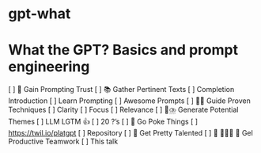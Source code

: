 # gpt-what
# What the GPT? Basics and prompt engineering
[ ] 🚀 Gain Prompting Trust
[ ] 📚 Gather Pertinent Texts
[ ] Completion Introduction
[ ] Learn Prompting
[ ] Awesome Prompts
[ ] 👩‍🏫 Guide Proven Techniques
[ ] Clarity
[ ] Focus
[ ] Relevance
[ ] 🧠⛈️ Generate Potential Themes
[ ] LLM LGTM 👍
[ ] 20 ?’s
[ ] 🤺 Go Poke Things
[ ] https://twil.io/platgpt
[ ] Repository
[ ] 🤹 Get Pretty Talented
[ ] 👬 🧑‍🤝‍🧑 👭 Gel Productive Teamwork
[ ] This talk
